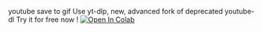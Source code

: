 youtube save to gif
Use yt-dlp, new, advanced fork of deprecated youtube-dl Try it for free now !
[![Open In Colab](https://colab.research.google.com/assets/colab-badge.svg)](https://colab.research.google.com/github/440box/youtube-playlists-save-mp3/blob/main/yt_dlp_playlist_audio.ipynb)
